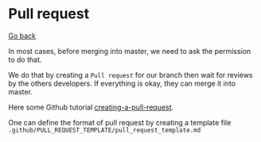 # Pull request

[Go back](..)

In most cases, before merging into master, we need to ask
the permission to do that.

We do that by creating a ``Pull request`` for our branch
then wait for reviews by the others developers. If everything
is okay, they can merge it into master.

Here some Github tutorial 
[creating-a-pull-request](https://docs.github.com/en/github/collaborating-with-issues-and-pull-requests/proposing-changes-to-your-work-with-pull-requests/creating-a-pull-request).

One can define the format of pull request
by creating a template file
``.github/PULL_REQUEST_TEMPLATE/pull_request_template.md``